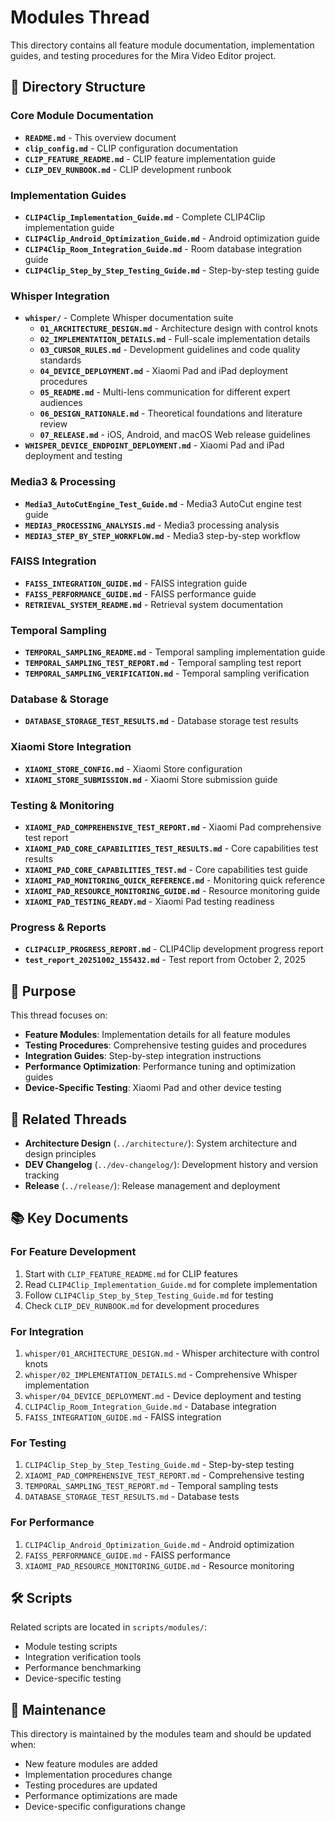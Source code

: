 # Modules Thread

This directory contains all feature module documentation, implementation guides, and testing procedures for the Mira Video Editor project.

## 📁 Directory Structure

### Core Module Documentation
- **`README.md`** - This overview document
- **`clip_config.md`** - CLIP configuration documentation
- **`CLIP_FEATURE_README.md`** - CLIP feature implementation guide
- **`CLIP_DEV_RUNBOOK.md`** - CLIP development runbook

### Implementation Guides
- **`CLIP4Clip_Implementation_Guide.md`** - Complete CLIP4Clip implementation guide
- **`CLIP4Clip_Android_Optimization_Guide.md`** - Android optimization guide
- **`CLIP4Clip_Room_Integration_Guide.md`** - Room database integration guide
- **`CLIP4Clip_Step_by_Step_Testing_Guide.md`** - Step-by-step testing guide

### Whisper Integration
- **`whisper/`** - Complete Whisper documentation suite
  - **`01_ARCHITECTURE_DESIGN.md`** - Architecture design with control knots
  - **`02_IMPLEMENTATION_DETAILS.md`** - Full-scale implementation details
  - **`03_CURSOR_RULES.md`** - Development guidelines and code quality standards
  - **`04_DEVICE_DEPLOYMENT.md`** - Xiaomi Pad and iPad deployment procedures
  - **`05_README.md`** - Multi-lens communication for different expert audiences
  - **`06_DESIGN_RATIONALE.md`** - Theoretical foundations and literature review
  - **`07_RELEASE.md`** - iOS, Android, and macOS Web release guidelines
- **`WHISPER_DEVICE_ENDPOINT_DEPLOYMENT.md`** - Xiaomi Pad and iPad deployment and testing

### Media3 & Processing
- **`Media3_AutoCutEngine_Test_Guide.md`** - Media3 AutoCut engine test guide
- **`MEDIA3_PROCESSING_ANALYSIS.md`** - Media3 processing analysis
- **`MEDIA3_STEP_BY_STEP_WORKFLOW.md`** - Media3 step-by-step workflow

### FAISS Integration
- **`FAISS_INTEGRATION_GUIDE.md`** - FAISS integration guide
- **`FAISS_PERFORMANCE_GUIDE.md`** - FAISS performance guide
- **`RETRIEVAL_SYSTEM_README.md`** - Retrieval system documentation

### Temporal Sampling
- **`TEMPORAL_SAMPLING_README.md`** - Temporal sampling implementation guide
- **`TEMPORAL_SAMPLING_TEST_REPORT.md`** - Temporal sampling test report
- **`TEMPORAL_SAMPLING_VERIFICATION.md`** - Temporal sampling verification

### Database & Storage
- **`DATABASE_STORAGE_TEST_RESULTS.md`** - Database storage test results

### Xiaomi Store Integration
- **`XIAOMI_STORE_CONFIG.md`** - Xiaomi Store configuration
- **`XIAOMI_STORE_SUBMISSION.md`** - Xiaomi Store submission guide

### Testing & Monitoring
- **`XIAOMI_PAD_COMPREHENSIVE_TEST_REPORT.md`** - Xiaomi Pad comprehensive test report
- **`XIAOMI_PAD_CORE_CAPABILITIES_TEST_RESULTS.md`** - Core capabilities test results
- **`XIAOMI_PAD_CORE_CAPABILITIES_TEST.md`** - Core capabilities test guide
- **`XIAOMI_PAD_MONITORING_QUICK_REFERENCE.md`** - Monitoring quick reference
- **`XIAOMI_PAD_RESOURCE_MONITORING_GUIDE.md`** - Resource monitoring guide
- **`XIAOMI_PAD_TESTING_READY.md`** - Xiaomi Pad testing readiness

### Progress & Reports
- **`CLIP4CLIP_PROGRESS_REPORT.md`** - CLIP4Clip development progress report
- **`test_report_20251002_155432.md`** - Test report from October 2, 2025

## 🎯 Purpose

This thread focuses on:
- **Feature Modules**: Implementation details for all feature modules
- **Testing Procedures**: Comprehensive testing guides and procedures
- **Integration Guides**: Step-by-step integration instructions
- **Performance Optimization**: Performance tuning and optimization guides
- **Device-Specific Testing**: Xiaomi Pad and other device testing

## 🔗 Related Threads

- **Architecture Design** (`../architecture/`): System architecture and design principles
- **DEV Changelog** (`../dev-changelog/`): Development history and version tracking
- **Release** (`../release/`): Release management and deployment

## 📚 Key Documents

### For Feature Development
1. Start with `CLIP_FEATURE_README.md` for CLIP features
2. Read `CLIP4Clip_Implementation_Guide.md` for complete implementation
3. Follow `CLIP4Clip_Step_by_Step_Testing_Guide.md` for testing
4. Check `CLIP_DEV_RUNBOOK.md` for development procedures

### For Integration
1. `whisper/01_ARCHITECTURE_DESIGN.md` - Whisper architecture with control knots
2. `whisper/02_IMPLEMENTATION_DETAILS.md` - Comprehensive Whisper implementation
3. `whisper/04_DEVICE_DEPLOYMENT.md` - Device deployment and testing
4. `CLIP4Clip_Room_Integration_Guide.md` - Database integration
5. `FAISS_INTEGRATION_GUIDE.md` - FAISS integration

### For Testing
1. `CLIP4Clip_Step_by_Step_Testing_Guide.md` - Step-by-step testing
2. `XIAOMI_PAD_COMPREHENSIVE_TEST_REPORT.md` - Comprehensive testing
3. `TEMPORAL_SAMPLING_TEST_REPORT.md` - Temporal sampling tests
4. `DATABASE_STORAGE_TEST_RESULTS.md` - Database tests

### For Performance
1. `CLIP4Clip_Android_Optimization_Guide.md` - Android optimization
2. `FAISS_PERFORMANCE_GUIDE.md` - FAISS performance
3. `XIAOMI_PAD_RESOURCE_MONITORING_GUIDE.md` - Resource monitoring

## 🛠️ Scripts

Related scripts are located in `scripts/modules/`:
- Module testing scripts
- Integration verification tools
- Performance benchmarking
- Device-specific testing

## 📝 Maintenance

This directory is maintained by the modules team and should be updated when:
- New feature modules are added
- Implementation procedures change
- Testing procedures are updated
- Performance optimizations are made
- Device-specific configurations change